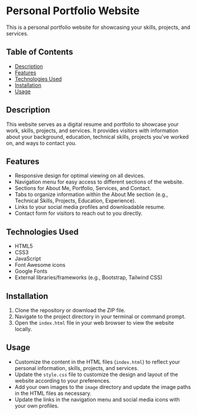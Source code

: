 # Personal Portfolio Website

This is a personal portfolio website for showcasing your skills, projects, and services.

## Table of Contents

- [Description](#description)
- [Features](#features)
- [Technologies Used](#technologies-used)
- [Installation](#installation)
- [Usage](#usage)

## Description

This website serves as a digital resume and portfolio to showcase your work, skills, projects, and services. It provides visitors with information about your background, education, technical skills, projects you've worked on, and ways to contact you.

## Features

- Responsive design for optimal viewing on all devices.
- Navigation menu for easy access to different sections of the website.
- Sections for About Me, Portfolio, Services, and Contact.
- Tabs to organize information within the About Me section (e.g., Technical Skills, Projects, Education, Experience).
- Links to your social media profiles and downloadable resume.
- Contact form for visitors to reach out to you directly.

## Technologies Used

- HTML5
- CSS3
- JavaScript
- Font Awesome icons
- Google Fonts
- External libraries/frameworks (e.g., Bootstrap, Tailwind CSS)

## Installation

1. Clone the repository or download the ZIP file.
2. Navigate to the project directory in your terminal or command prompt.
3. Open the `index.html` file in your web browser to view the website locally.

## Usage

- Customize the content in the HTML files (`index.html`) to reflect your personal information, skills, projects, and services.
- Update the `style.css` file to customize the design and layout of the website according to your preferences.
- Add your own images to the `image` directory and update the image paths in the HTML files as necessary.
- Update the links in the navigation menu and social media icons with your own profiles.

